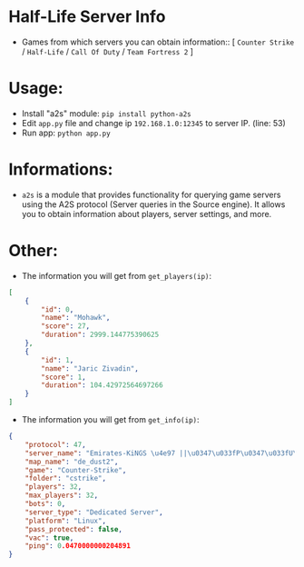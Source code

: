 <h1>Half-Life Server Info</h1>

- Games from which servers you can obtain information:: [ `Counter Strike` / `Half-Life` / `Call Of Duty` / `Team Fortress 2` ]

<h1>Usage:</h1>
 
- Install "a2s" module: ```pip install python-a2s```
- Edit `app.py` file and change ip `192.168.1.0:12345` to server IP. (line: 53)
- Run app: `python app.py`

<h1>Informations:</h1>

- `a2s` is a module that provides functionality for querying game servers using the A2S protocol (Server queries in the Source engine). It allows you to obtain information about players, server settings, and more.

<h1>Other: </h1>

- The information you will get from `get_players(ip)`:
```json
[
    {
        "id": 0,
        "name": "Mohawk",
        "score": 27,
        "duration": 2999.144775390625
    },
    {
        "id": 1,
        "name": "Jaric Zivadin",
        "score": 1,
        "duration": 104.42972564697266
    }
]
``` 

- The information you will get from `get_info(ip)`:
```json
{
    "protocol": 47,
    "server_name": "Emirates-KiNGS \u4e97 ||\u0347\u033fP\u0347\u033fU\u0347\u033fB\u0347\u033fL\u0347\u033fI\u0347\u033fC\u0347\u033f| \u272a",
    "map_name": "de_dust2",
    "game": "Counter-Strike",
    "folder": "cstrike",
    "players": 32,
    "max_players": 32,
    "bots": 0,
    "server_type": "Dedicated Server",
    "platform": "Linux",
    "pass_protected": false,
    "vac": true,
    "ping": 0.0470000000204891
}
```

